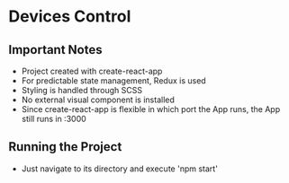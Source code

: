 # Devices Control

## Important Notes
* Project created with create-react-app
* For predictable state management, Redux is used
* Styling is handled through SCSS
* No external visual component is installed
* Since create-react-app is flexible in which port the App runs, the App still runs in :3000

## Running the Project
* Just navigate to its directory and execute 'npm start'
